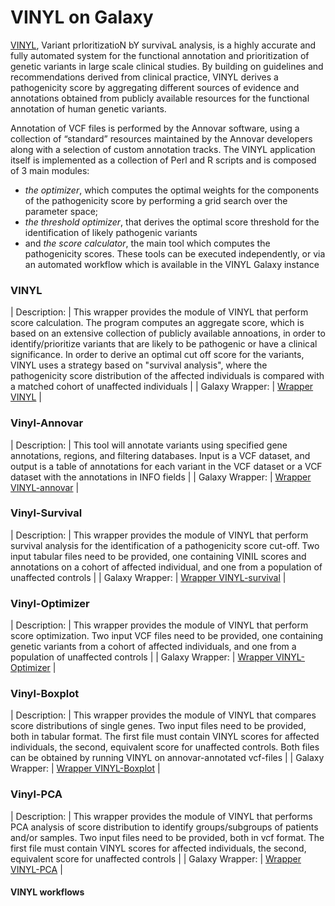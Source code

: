 # VINYL on Galaxy
[VINYL](https://www.biorxiv.org/content/10.1101/2020.01.23.917229v1.full), Variant prIoritizatioN bY survivaL analysis, is a highly accurate and fully automated system for the functional annotation and prioritization of genetic variants in large scale clinical studies. By building on guidelines and recommendations derived from clinical practice, VINYL derives a pathogenicity score by aggregating different sources of evidence and annotations obtained from publicly available resources for the functional annotation of human genetic variants.   

Annotation of VCF files is performed by the Annovar software, using a collection of “standard” resources maintained by the Annovar developers along with a selection of custom annotation tracks. The VINYL application itself is implemented as a collection of Perl and R scripts and is composed of 3 main modules:
- *the optimizer*, which computes the optimal weights for the components of the pathogenicity score by performing a grid search over the parameter space;
- *the threshold optimizer*, that derives the optimal score threshold for the identification of likely pathogenic variants
- and *the score calculator*, the main tool which computes the pathogenicity scores.
These tools can be executed independently, or via an automated workflow which is available in the VINYL Galaxy instance

### VINYL
| Description: | This wrapper provides the module of VINYL that perform score calculation. The program computes an aggregate score, which is based on an extensive collection of publicly available annoations, in order to identify/prioritize variants that are likely to be pathogenic or have a clinical significance. In order to derive an optimal cut off score for the variants, VINYL uses a strategy based on "survival analysis", where the pathogenicity score distribution of the affected individuals is compared with a matched cohort of unaffected individuals |
| Galaxy Wrapper: | [Wrapper VINYL](https://testtoolshed.g2.bx.psu.edu/view/elixir-it/vinyl/da94ac699bfa) |

### Vinyl-Annovar
| Description: | This tool will annotate variants using specified gene annotations, regions, and filtering databases. Input is a VCF dataset, and output is a table of annotations for each variant in the VCF dataset or a VCF dataset with the annotations in INFO fields |
| Galaxy Wrapper: | [Wrapper VINYL-annovar](https://testtoolshed.g2.bx.psu.edu/view/elixir-it/vinyl_annovar/121eb1c88ec2) |

### Vinyl-Survival
| Description: | This wrapper provides the module of VINYL that perform survival analysis for the identification of a pathogenicity score cut-off. Two input tabular files need to be provided, one containing VINIL scores and annotations on a cohort of affected individual, and one from a population of unaffected controls |
| Galaxy Wrapper: | [Wrapper VINYL-survival](https://testtoolshed.g2.bx.psu.edu/view/elixir-it/vinyl_survival/978e043603f7) |

### Vinyl-Optimizer
| Description: | This wrapper provides the module of VINYL that perform score optimization. Two input VCF files need to be provided, one containing genetic variants from a cohort of affected individuals, and one from a population of unaffected controls |
| Galaxy Wrapper: | [Wrapper VINYL-Optimizer](https://testtoolshed.g2.bx.psu.edu/view/elixir-it/vinyl_optimizer/4c6529d120c3) |

### Vinyl-Boxplot
| Description: | This wrapper provides the module of VINYL that compares score distributions of single genes. Two input files need to be provided, both in tabular format. The first file must contain VINYL scores for affected individuals, the second, equivalent score for unaffected controls. Both files can be obtained by running VINYL on annovar-annotated vcf-files |
| Galaxy Wrapper: | [Wrapper VINYL-Boxplot](https://testtoolshed.g2.bx.psu.edu/view/elixir-it/vinyl_boxplot/a68a11ce2abd) | 

### Vinyl-PCA
| Description: | This wrapper provides the module of VINYL that performs PCA analysis of score distribution to identify groups/subgroups of patients and/or samples. Two input files need to be provided, both in vcf format. The first file must contain VINYL scores for affected individuals, the second, equivalent score for unaffected controls |
| Galaxy Wrapper: | [Wrapper VINYL-PCA](https://testtoolshed.g2.bx.psu.edu/view/elixir-it/vinyl_pca/460883beb10c) |

#### VINYL workflows

